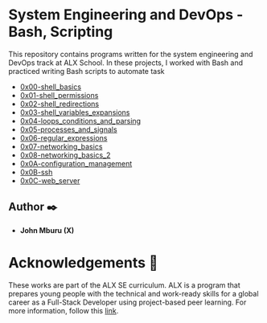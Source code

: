 # System Engineering and DevOps - Bash, Scripting

This repository contains programs written for the system engineering and DevOps track at ALX School. In these projects, I worked with Bash and practiced writing Bash scripts to automate task
* [0x00-shell_basics](0x00-shell_basics)
* [0x01-shell_permissions](0x01-shell_permissions)
* [0x02-shell_redirections](0x02-shell_redirections)
* [0x03-shell_variables_expansions](0x03-shell_variables_expansions)
* [0x04-loops_conditions_and_parsing](0x04-loops_conditions_and_parsing)
* [0x05-processes_and_signals](0x05-processes_and_signals)
* [0x06-regular_expressions](0x06-regular_expressions)
* [0x07-networking_basics](0x07-networking_basics)
* [0x08-networking_basics_2](0x08-networking_basics_2)
* [0x0A-configuration_management](0x0A-configuration_management)
* [0x0B-ssh](0x0B-ssh)
* [0x0C-web_server](0x0C-web_server)


## Author :black_nib:
* <b>John Mburu (X)</b>

# Acknowledgements :pray:
These works are part of the ALX SE curriculum. ALX is a program that prepares young people with the technical and work-ready skills for a global career as a Full-Stack Developer using project-based peer learning. For more information, follow this <a href="https://www.alxafrica.com/software-engineering-2022/"> link</a>.

